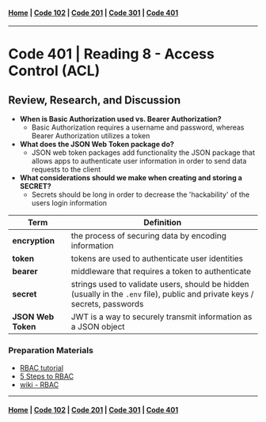 #### [Home](../README.md) | [Code 102](../102main.md) | [Code 201](../201main.md) | [Code 301](../301main.md) | [Code 401](../401main.md)

---

# Code 401 | Reading 8 - Access Control (ACL)

## Review, Research, and Discussion

-   **When is Basic Authorization used vs. Bearer Authorization?**
    -   Basic Authorization requires a username and password, whereas Bearer Authorization utilizes a token
-   **What does the JSON Web Token package do?**
    -   JSON web token packages add functionality the JSON package that allows apps to authenticate user information in order to send data requests to the client
-   **What considerations should we make when creating and storing a SECRET?**
    -   Secrets should be long in order to decrease the 'hackability' of the users login information

| Term               | Definition                                                                                                                  |
| ------------------ | --------------------------------------------------------------------------------------------------------------------------- |
| **encryption**     | the process of securing data by encoding information                                                                        |
| **token**          | tokens are used to authenticate user identities                                                                             |
| **bearer**         | middleware that requires a token to authenticate                                                                            |
| **secret**         | strings used to validate users, should be hidden (usually in the `.env` file), public and private keys / secrets, passwords |
| **JSON Web Token** | JWT is a way to securely transmit information as a JSON object                                                              |

### Preparation Materials

-   [RBAC tutorial](https://www.youtube.com/watch?v=C4NP8Eon3cA)
-   [5 Steps to RBAC](https://www.csoonline.com/article/3060780/security/5-steps-to-simple-role-based-access-control.html)
-   [wiki - RBAC](https://en.wikipedia.org/wiki/Role-based_access_control)

---

#### [Home](../README.md) | [Code 102](../102main.md) | [Code 201](../201main.md) | [Code 301](../301main.md) | [Code 401](../401main.md)

